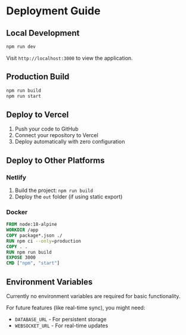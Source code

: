 # Deployment Guide

## Local Development

```bash
npm run dev
```

Visit `http://localhost:3000` to view the application.

## Production Build

```bash
npm run build
npm run start
```

## Deploy to Vercel

1. Push your code to GitHub
2. Connect your repository to Vercel
3. Deploy automatically with zero configuration

## Deploy to Other Platforms

### Netlify
1. Build the project: `npm run build`
2. Deploy the `out` folder (if using static export)

### Docker
```dockerfile
FROM node:18-alpine
WORKDIR /app
COPY package*.json ./
RUN npm ci --only=production
COPY . .
RUN npm run build
EXPOSE 3000
CMD ["npm", "start"]
```

## Environment Variables

Currently no environment variables are required for basic functionality.

For future features (like real-time sync), you might need:
- `DATABASE_URL` - For persistent storage
- `WEBSOCKET_URL` - For real-time updates
